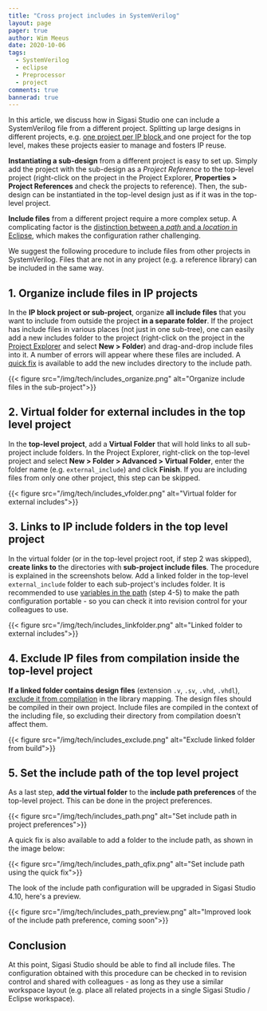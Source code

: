 ```yaml
---
title: "Cross project includes in SystemVerilog"
layout: page 
pager: true
author: Wim Meeus
date: 2020-10-06
tags: 
  - SystemVerilog
  - eclipse
  - Preprocessor
  - project
comments: true
bannerad: true
---
```


In this article, we discuss how in Sigasi Studio one can include a SystemVerilog file from a different project.
Splitting up large designs in different projects, e.g. [one project per IP block ](/tech/one-ip-block-project) and one
project for the top level, makes these projects easier to manage and fosters IP reuse. 

**Instantiating a sub-design** from a different project is easy to set
up.  Simply add the project with the sub-design as a *Project
Reference* to the top-level project (right-click on the project in the
Project Explorer, **Properties > Project References** and check the
projects to reference). Then, the sub-design can be instantiated in
the top-level design just as if it was in the top-level project.

**Include files** from a different project require a more complex
setup.  A complicating factor is the [distinction between a *path* and
a *location* in
Eclipse](https://wiki.eclipse.org/FAQ_What_is_the_difference_between_a_path_and_a_location%3F),
which makes the configuration rather challenging.

We suggest the following procedure to include files from other
projects in SystemVerilog. Files that are not in any project (e.g. a
reference library) can be included in the same way.

## 1. Organize include files in IP projects

In the **IP block project or sub-project**, organize **all include
files** that you want to include from outside the project **in a
separate folder**. If the project has include files in various places
(not just in one sub-tree), one can easily add a new includes folder
to the project (right-click on the project in the [Project
Explorer](/manual/eclipse/views/#project-explorer-view) and select **New >
Folder**) and drag-and-drop include files into it. A number of errors
will appear where these files are included. A [quick
fix](/manual/eclipse/linting/#quick-fixes) is available to add the new
includes directory to the include path.

{{< figure src="/img/tech/includes_organize.png" alt="Organize include files in the sub-project">}}

## 2. Virtual folder for external includes in the top level project

In the **top-level project**, add a **Virtual Folder** that will
hold links to all sub-project include folders.  In the Project
Explorer, right-click on the top-level project and select **New >
Folder > Advanced > Virtual Folder**, enter the folder name
(e.g. `external_include`) and click **Finish**. If you are including
files from only one other project, this step can be skipped.

{{< figure src="/img/tech/includes_vfolder.png" alt="Virtual folder for external includes">}}

## 3. Links to IP include folders in the top level project

In the virtual folder (or in the top-level project root, if step 2
was skipped), **create links to** the directories with **sub-project
include files**. The procedure is explained in the screenshots
below. Add a linked folder in the top-level `external_include` folder to each
sub-project's includes folder. It is recommended to use [variables in
the
path](/tech/how-avoid-absolute-library-paths-your-sigasi-project-files)
(step 4-5) to make the path configuration portable - so you can check
it into revision control for your colleagues to use.

{{< figure src="/img/tech/includes_linkfolder.png" alt="Linked folder to external includes">}}

## 4. Exclude IP files from compilation inside the top-level project

**If a linked folder contains design files** (extension `.v`,
`.sv`, `.vhd`, `.vhdl`), [exclude it from
compilation](/manual/libraries/#modifying-the-library-configuration)
in the library mapping. The design files should be compiled in their
own project. Include files are compiled in the context of the
including file, so excluding their directory from compilation doesn't
affect them.

{{< figure src="/img/tech/includes_exclude.png" alt="Exclude linked folder from build">}}

## 5. Set the include path of the top level project

As a last step, **add the virtual folder** to the **include path
preferences** of the top-level project. This can be done in the
project preferences.

{{< figure src="/img/tech/includes_path.png" alt="Set include path in project preferences">}}

A quick fix is also available to add a folder to the include path, as shown in the image below:

{{< figure src="/img/tech/includes_path_qfix.png" alt="Set include path using the quick fix">}}

The look of the include path configuration will be upgraded in Sigasi Studio 4.10, here's a preview.

{{< figure src="/img/tech/includes_path_preview.png" alt="Improved look of the include path preference, coming soon">}}

## Conclusion

At this point, Sigasi Studio should be able to find all include
files. The configuration obtained with this procedure can be checked
in to revision control and shared with colleagues - as long as they
use a similar workspace layout (e.g. place all related projects in a single
Sigasi Studio / Eclipse workspace).